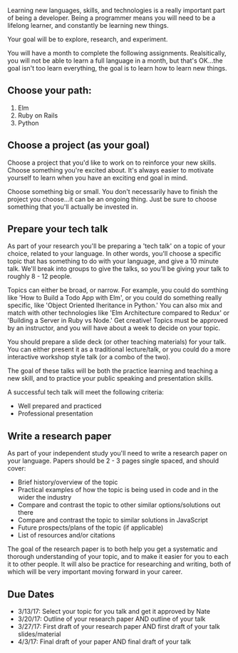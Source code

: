 Learning new languages, skills, and technologies is a really important part of being a developer. Being a programmer means you will need to be a lifelong learner, and constantly be learning new things. 

Your goal will be to explore, research, and experiment.

You will have a month to complete the following assignments. Realsitically, you will not be able to learn a full language in a month, but that's OK...the goal isn't too learn everything, the goal is to learn how to learn new things.

## Choose your path:
  1. Elm
  2. Ruby on Rails 
  3. Python 
  
## Choose a project (as your goal) 
Choose a project that you'd like to work on to reinforce your new skills. Choose something you're excited about. It's always easier to motivate yourself to learn when you have an exciting end goal in mind. 

Choose something big or small. You don't necessarily have to finish the project you choose...it can be an ongoing thing. Just be sure to choose something that you'll actually be invested in.

## Prepare your tech talk 
As part of your research you'll be preparing a 'tech talk' on a topic of your choice, related to your language. In other words, you'll choose a specific topic that has something to do with your language, and give a 10 minute talk. We'll break into groups to give the talks, so you'll be giving your talk to roughly 8 - 12 people.

Topics can either be broad, or narrow. For example, you could do somthing like 'How to Build a Todo App with Elm', or you could do something really specific, like 'Object Oriented Iheritance in Python.' You can also mix and match with other technologies like 'Elm Architecture compared to Redux' or 'Building a Server in Ruby vs Node.' Get creative! Topics must be approved by an instructor, and you will have about a week to decide on your topic.

You should prepare a slide deck (or other teaching materials) for your talk. You can either present it as a traditional lecture/talk, or you could do a more interactive workshop style talk (or a combo of the two).

The goal of these talks will be both the practice learning and teaching a new skill, and to practice your public speaking and presentation skills. 

A successful tech talk will meet the following criteria:
- Well prepared and practiced 
- Professional presentation 

 
## Write a research paper
As part of your independent study you'll need to write a research paper on your language. Papers should be 2 - 3 pages single spaced, and should cover:

- Brief history/overview of the topic 
- Practical examples of how the topic is being used in code and in the wider the industry 
- Compare and contrast the topic to other similar options/solutions out there
- Compare and contrast the topic to similar solutions in JavaScript 
- Future prospects/plans of the topic (if applicable) 
- List of resources  and/or citations

The goal of the research paper is to both help you get a systematic and thorough understanding of your topic, and to make it easier for you to each it to other people. It will also be practice for researching and writing, both of which will be very important moving forward in your career. 

## Due Dates
- 3/13/17: Select your topic for you talk and get it approved by Nate
- 3/20/17: Outline of your research paper AND outline of your talk
- 3/27/17: First draft of your research paper AND first draft of your talk slides/material
- 4/3/17: Final draft of your paper AND final draft of your talk



 

  
 

